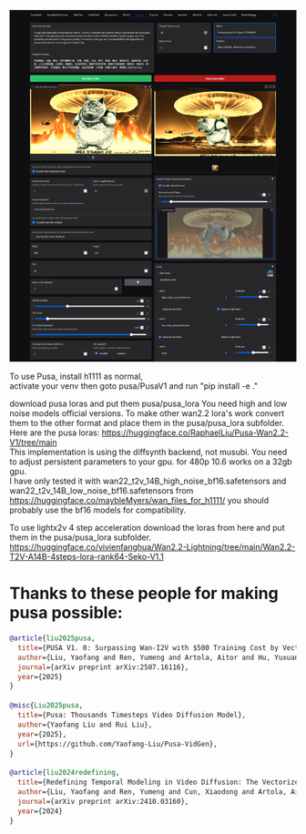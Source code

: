 ![GUI Screenshot](images/screenshot.png)  

To use Pusa, install h1111 as normal,  
activate your venv then
goto pusa/PusaV1 and run "pip install -e ."

download pusa loras and put them pusa/pusa_lora You need high and low noise models official versions. To make other wan2.2 lora's work convert them to the other format and place them in the pusa/pusa_lora subfolder.  
Here are the pusa loras: https://huggingface.co/RaphaelLiu/Pusa-Wan2.2-V1/tree/main  
This implementation is using the diffsynth backend, not musubi. You need to adjust persistent parameters to your gpu. for 480p 10.6 works on a 32gb gpu.  
I have only tested it with wan22_t2v_14B_high_noise_bf16.safetensors and  wan22_t2v_14B_low_noise_bf16.safetensors from https://huggingface.co/maybleMyers/wan_files_for_h1111/ you should probably use the bf16 models for compatibility.  

To use lightx2v 4 step acceleration download the loras from here and put them in the pusa/pusa_lora subfolder.  
https://huggingface.co/vivienfanghua/Wan2.2-Lightning/tree/main/Wan2.2-T2V-A14B-4steps-lora-rank64-Seko-V1.1  


# Thanks to these people for making pusa possible:

```bibtex
@article{liu2025pusa,
  title={PUSA V1. 0: Surpassing Wan-I2V with $500 Training Cost by Vectorized Timestep Adaptation},
  author={Liu, Yaofang and Ren, Yumeng and Artola, Aitor and Hu, Yuxuan and Cun, Xiaodong and Zhao, Xiaotong and Zhao, Alan and Chan, Raymond H and Zhang, Suiyun and Liu, Rui and others},
  journal={arXiv preprint arXiv:2507.16116},
  year={2025}
}

@misc{Liu2025pusa,
  title={Pusa: Thousands Timesteps Video Diffusion Model},
  author={Yaofang Liu and Rui Liu},
  year={2025},
  url={https://github.com/Yaofang-Liu/Pusa-VidGen},
}

@article{liu2024redefining,
  title={Redefining Temporal Modeling in Video Diffusion: The Vectorized Timestep Approach},
  author={Liu, Yaofang and Ren, Yumeng and Cun, Xiaodong and Artola, Aitor and Liu, Yang and Zeng, Tieyong and Chan, Raymond H and Morel, Jean-michel},
  journal={arXiv preprint arXiv:2410.03160},
  year={2024}
}